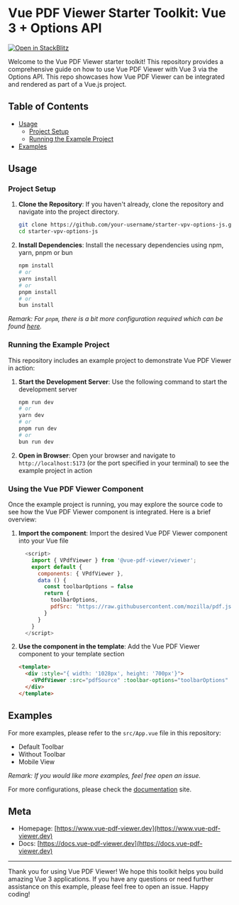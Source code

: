 # Vue PDF Viewer Starter Toolkit: Vue 3 + Options API

[![Open in StackBlitz](https://developer.stackblitz.com/img/open_in_stackblitz.svg)](https://stackblitz.com/github/vue-pdf-viewer/starter-vpv-options-js)

Welcome to the Vue PDF Viewer starter toolkit! This repository provides a comprehensive guide on how to use Vue PDF Viewer with Vue 3 via the Options API. This repo showcases how Vue PDF Viewer can be integrated and rendered as part of a Vue.js project.

## Table of Contents
- [Usage](#usage)
  - [Project Setup](#project-setup)
  - [Running the Example Project](#running-the-example-project)
- [Examples](#examples)

## Usage

### Project Setup

1. **Clone the Repository**: If you haven't already, clone the repository and navigate into the project directory.

    ```bash
    git clone https://github.com/your-username/starter-vpv-options-js.git
    cd starter-vpv-options-js
    ```

2. **Install Dependencies**: Install the necessary dependencies using npm, yarn, pnpm or bun

    ```bash
    npm install
    # or
    yarn install
    # or
    pnpm install
    # or
    bun install
    ```

_Remark: For `pnpm`, there is a bit more configuration required which can be found [here](https://docs.vue-pdf-viewer.dev/introduction/getting-started.html#install-vue-pdf-viewer)._

### Running the Example Project

This repository includes an example project to demonstrate Vue PDF Viewer in action:

1. **Start the Development Server**: Use the following command to start the development server

    ```bash
    npm run dev
    # or
    yarn dev
    # or
    pnpm run dev
    # or
    bun run dev
    ```

2. **Open in Browser**: Open your browser and navigate to `http://localhost:5173` (or the port specified in your terminal) to see the example project in action

### Using the Vue PDF Viewer Component

Once the example project is running, you may explore the source code to see how the Vue PDF Viewer component is integrated. Here is a brief overview:

1. **Import the component**: Import the desired Vue PDF Viewer component into your Vue file

    ```javascript
      <script>
        import { VPdfViewer } from '@vue-pdf-viewer/viewer';
        export default {
          components: { VPdfViewer },
          data () {
            const toolbarOptions = false
            return {
              toolbarOptions,
              pdfSrc: "https://raw.githubusercontent.com/mozilla/pdf.js/ba2edeae/web/compressed.tracemonkey-pldi-09.pdf"
            }
          }
        }
      </script>
    ```

2. **Use the component in the template**: Add the Vue PDF Viewer component to your template section

    ```html
    <template>
      <div :style="{ width: '1028px', height: '700px'}">
        <VPdfViewer :src="pdfSource" :toolbar-options="toolbarOptions" />
      </div>
    </template>
    ```

## Examples

For more examples, please refer to the `src/App.vue` file in this repository:
 - Default Toolbar
 - Without Toolbar
 - Mobile View

_Remark: If you would like more examples, feel free open an issue._

For more configurations, please check the [documentation](https://docs.vue-pdf-viewer.dev) site.

## Meta
- Homepage: [https://www.vue-pdf-viewer.dev](https://www.vue-pdf-viewer.dev)
- Docs: [https://docs.vue-pdf-viewer.dev](https://docs.vue-pdf-viewer.dev)

---

Thank you for using Vue PDF Viewer! We hope this toolkit helps you build amazing Vue 3 applications. If you have any questions or need further assistance on this example, please feel free to open an issue. Happy coding!
